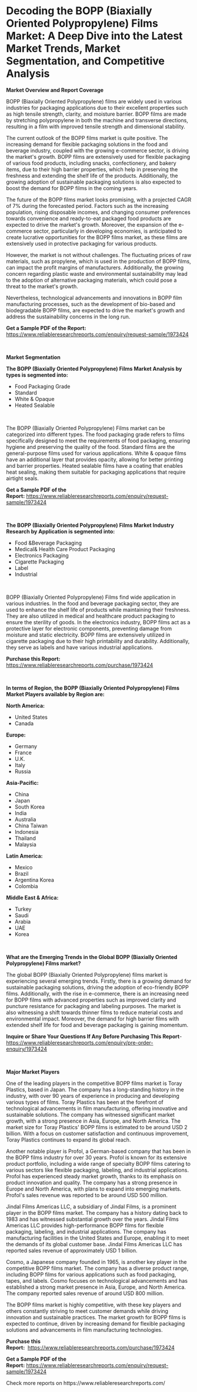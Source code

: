 <p><h1>Decoding the BOPP (Biaxially Oriented Polypropylene) Films Market: A Deep Dive into the Latest Market Trends, Market Segmentation, and Competitive Analysis</h1></p><p><strong>Market Overview and Report Coverage</strong></p>
<p><p>BOPP (Biaxially Oriented Polypropylene) films are widely used in various industries for packaging applications due to their excellent properties such as high tensile strength, clarity, and moisture barrier. BOPP films are made by stretching polypropylene in both the machine and transverse directions, resulting in a film with improved tensile strength and dimensional stability.</p><p>The current outlook of the BOPP films market is quite positive. The increasing demand for flexible packaging solutions in the food and beverage industry, coupled with the growing e-commerce sector, is driving the market's growth. BOPP films are extensively used for flexible packaging of various food products, including snacks, confectionery, and bakery items, due to their high barrier properties, which help in preserving the freshness and extending the shelf life of the products. Additionally, the growing adoption of sustainable packaging solutions is also expected to boost the demand for BOPP films in the coming years.</p><p>The future of the BOPP films market looks promising, with a projected CAGR of 7% during the forecasted period. Factors such as the increasing population, rising disposable incomes, and changing consumer preferences towards convenience and ready-to-eat packaged food products are expected to drive the market's growth. Moreover, the expansion of the e-commerce sector, particularly in developing economies, is anticipated to create lucrative opportunities for the BOPP films market, as these films are extensively used in protective packaging for various products.</p><p>However, the market is not without challenges. The fluctuating prices of raw materials, such as propylene, which is used in the production of BOPP films, can impact the profit margins of manufacturers. Additionally, the growing concern regarding plastic waste and environmental sustainability may lead to the adoption of alternative packaging materials, which could pose a threat to the market's growth.</p><p>Nevertheless, technological advancements and innovations in BOPP film manufacturing processes, such as the development of bio-based and biodegradable BOPP films, are expected to drive the market's growth and address the sustainability concerns in the long run.</p></p>
<p><strong>Get a Sample PDF of the Report:</strong> <a href="https://www.reliableresearchreports.com/enquiry/request-sample/1973424">https://www.reliableresearchreports.com/enquiry/request-sample/1973424</a></p>
<p>&nbsp;</p>
<p><strong>Market Segmentation</strong></p>
<p><strong>The BOPP (Biaxially Oriented Polypropylene) Films Market Analysis by types is segmented into:</strong></p>
<p><ul><li>Food Packaging Grade</li><li>Standard</li><li>White & Opaque</li><li>Heated Sealable</li></ul></p>
<p>&nbsp;</p>
<p><p>The BOPP (Biaxially Oriented Polypropylene) Films market can be categorized into different types. The food packaging grade refers to films specifically designed to meet the requirements of food packaging, ensuring hygiene and preserving the quality of the food. Standard films are the general-purpose films used for various applications. White & opaque films have an additional layer that provides opacity, allowing for better printing and barrier properties. Heated sealable films have a coating that enables heat sealing, making them suitable for packaging applications that require airtight seals.</p></p>
<p><strong>Get a Sample PDF of the Report:</strong>&nbsp;<a href="https://www.reliableresearchreports.com/enquiry/request-sample/1973424">https://www.reliableresearchreports.com/enquiry/request-sample/1973424</a></p>
<p>&nbsp;</p>
<p><strong>The BOPP (Biaxially Oriented Polypropylene) Films Market Industry Research by Application is segmented into:</strong></p>
<p><ul><li>Food &Beverage Packaging</li><li>Medical& Health Care Product Packaging</li><li>Electronics Packaging</li><li>Cigarette Packaging</li><li>Label</li><li>Industrial</li></ul></p>
<p>&nbsp;</p>
<p><p>BOPP (Biaxially Oriented Polypropylene) Films find wide application in various industries. In the food and beverage packaging sector, they are used to enhance the shelf life of products while maintaining their freshness. They are also utilized in medical and healthcare product packaging to ensure the sterility of goods. In the electronics industry, BOPP films act as a protective layer for electronic components, preventing damage from moisture and static electricity. BOPP films are extensively utilized in cigarette packaging due to their high printability and durability. Additionally, they serve as labels and have various industrial applications.</p></p>
<p><strong>Purchase this Report:</strong>&nbsp; <a href="https://www.reliableresearchreports.com/purchase/1973424">https://www.reliableresearchreports.com/purchase/1973424</a></p>
<p>&nbsp;</p>
<p><strong>In terms of Region, the BOPP (Biaxially Oriented Polypropylene) Films Market Players available by Region are:</strong></p>
<p>
    <p> <strong> North America: </strong>
        <ul>
            <li>United States</li>
            <li>Canada</li>
        </ul>
        </p> 
    <p> <strong> Europe: </strong>
        <ul>
            <li>Germany</li>
            <li>France</li>
            <li>U.K.</li>
            <li>Italy</li>
            <li>Russia</li>
        </ul>
        </p> 
    <p> <strong> Asia-Pacific: </strong>
        <ul>
            <li>China</li>
            <li>Japan</li>
            <li>South Korea</li>
            <li>India</li>
            <li>Australia</li>
            <li>China Taiwan</li>
            <li>Indonesia</li>
            <li>Thailand</li>
            <li>Malaysia</li>
        </ul>
        </p> 
    <p> <strong> Latin America: </strong>
        <ul>
            <li>Mexico</li>
            <li>Brazil</li>
            <li>Argentina Korea</li>
            <li>Colombia</li>
        </ul>
        </p> 
    <p> <strong> Middle East & Africa: </strong>
        <ul>
            <li>Turkey</li>
            <li>Saudi</li>
            <li>Arabia</li>
            <li>UAE</li>
            <li>Korea</li>
        </ul>
    </p>
    </p>
<p>&nbsp;</p>
<p><strong>What are the Emerging Trends in the Global BOPP (Biaxially Oriented Polypropylene) Films market?</strong></p>
<p><p>The global BOPP (Biaxially Oriented Polypropylene) films market is experiencing several emerging trends. Firstly, there is a growing demand for sustainable packaging solutions, driving the adoption of eco-friendly BOPP films. Additionally, with the rise in e-commerce, there is an increasing need for BOPP films with advanced properties such as improved clarity and puncture resistance for packaging and labeling purposes. The market is also witnessing a shift towards thinner films to reduce material costs and environmental impact. Moreover, the demand for high barrier films with extended shelf life for food and beverage packaging is gaining momentum.</p></p>
<p><strong>Inquire or Share Your Questions If Any Before Purchasing This Report</strong>- <a href="https://www.reliableresearchreports.com/enquiry/pre-order-enquiry/1973424">https://www.reliableresearchreports.com/enquiry/pre-order-enquiry/1973424</a></p>
<p>&nbsp;</p>
<p><strong>Major Market Players</strong></p>
<p><p>One of the leading players in the competitive BOPP films market is Toray Plastics, based in Japan. The company has a long-standing history in the industry, with over 90 years of experience in producing and developing various types of films. Toray Plastics has been at the forefront of technological advancements in film manufacturing, offering innovative and sustainable solutions. The company has witnessed significant market growth, with a strong presence in Asia, Europe, and North America. The market size for Toray Plastics' BOPP films is estimated to be around USD 2 billion. With a focus on customer satisfaction and continuous improvement, Toray Plastics continues to expand its global reach.</p><p>Another notable player is Profol, a German-based company that has been in the BOPP films industry for over 30 years. Profol is known for its extensive product portfolio, including a wide range of specialty BOPP films catering to various sectors like flexible packaging, labeling, and industrial applications. Profol has experienced steady market growth, thanks to its emphasis on product innovation and quality. The company has a strong presence in Europe and North America, with plans to expand into emerging markets. Profol's sales revenue was reported to be around USD 500 million.</p><p>Jindal Films Americas LLC, a subsidiary of Jindal Films, is a prominent player in the BOPP films market. The company has a history dating back to 1983 and has witnessed substantial growth over the years. Jindal Films Americas LLC provides high-performance BOPP films for flexible packaging, labeling, and industrial applications. The company has manufacturing facilities in the United States and Europe, enabling it to meet the demands of its global customer base. Jindal Films Americas LLC has reported sales revenue of approximately USD 1 billion.</p><p>Cosmo, a Japanese company founded in 1965, is another key player in the competitive BOPP films market. The company has a diverse product range, including BOPP films for various applications such as food packaging, tapes, and labels. Cosmo focuses on technological advancements and has established a strong market presence in Asia, Europe, and North America. The company reported sales revenue of around USD 800 million.</p><p>The BOPP films market is highly competitive, with these key players and others constantly striving to meet customer demands while driving innovation and sustainable practices. The market growth for BOPP films is expected to continue, driven by increasing demand for flexible packaging solutions and advancements in film manufacturing technologies.</p></p>
<p><strong>Purchase this Report:</strong>&nbsp;&nbsp;<a href="https://www.reliableresearchreports.com/purchase/1973424">https://www.reliableresearchreports.com/purchase/1973424</a></p>
<p></p>
<p><strong>Get a Sample PDF of the Report:</strong>&nbsp;<a href="https://www.reliableresearchreports.com/enquiry/request-sample/1973424">https://www.reliableresearchreports.com/enquiry/request-sample/1973424</a></p>
<p>Check more reports on https://www.reliableresearchreports.com/</p>